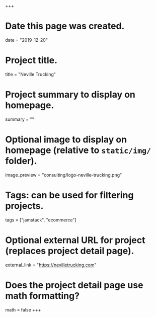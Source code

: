 +++
# Date this page was created.
date = "2019-12-20"

# Project title.
title = "Neville Trucking"

# Project summary to display on homepage.
summary = ""

# Optional image to display on homepage (relative to `static/img/` folder).
image_preview = "consulting/logo-neville-trucking.png"

# Tags: can be used for filtering projects.
tags = ["jamstack", "ecommerce"]

# Optional external URL for project (replaces project detail page).
external_link = "https://nevilletrucking.com"

# Does the project detail page use math formatting?
math = false
+++
